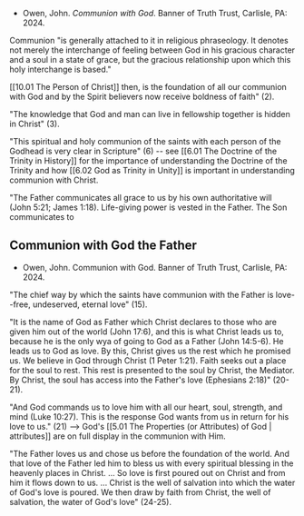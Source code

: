 - Owen, John. *Communion with God*. Banner of Truth Trust, Carlisle, PA: 2024.

Communion "is generally attached to it in religious phraseology. It denotes not merely the interchange of feeling between God in his gracious character and a soul in a state of grace, but the gracious relationship upon which this holy interchange is based." 

[[10.01 The Person of Christ]] then, is the foundation of all our communion with God and by the Spirit believers now receive boldness of faith" (2).

"The knowledge that God and man can live in fellowship together is hidden in Christ" (3).

"This spiritual and holy communion of the saints with each person of the Godhead is very clear in Scripture" (6) -- see [[6.01 The Doctrine of the Trinity in History]] for the importance of understanding the Doctrine of the Trinity and how [[6.02 God as Trinity in Unity]] is important in understanding communion with Christ. 

"The Father communicates all grace to us by his own authoritative will (John 5:21; James 1:18). Life-giving power is vested in the Father. The Son communicates to

## Communion with God the Father

- Owen, John. Communion with God. Banner of Truth Trust, Carlisle, PA: 2024.

"The chief way by which the saints have communion with the Father is love--free, undeserved, eternal love" (15).

"It is the name of God as Father which Christ declares to those who are given him out of the world (John 17:6), and this is what Christ leads us to, because he is the only wya of going to God as a Father (John 14:5-6). He leads us to God as love. By this, Christ gives us the rest which he promised us. We believe in God through Christ (1 Peter 1:21). Faith seeks out a place for the soul to rest. This rest is presented to the soul by Christ, the Mediator. By Christ, the soul has access into the Father's love (Ephesians 2:18)" (20-21).

"And God commands us to love him with all our heart, soul, strength, and mind (Luke 10:27). This is the response God wants from us in return for his love to us." (21) --> God's [[5.01 The Properties (or Attributes) of God | attributes]] are on full display in the communion with Him. 

"The Father loves us and chose us before the foundation of the world. And that love of the Father led him to bless us with every spiritual blessing in the heavenly places in Christ. ... So love is first poured out on Christ and from him it flows down to us. ... Christ is the well of salvation into which the water of God's love is poured. We then draw by faith from Christ, the well of salvation, the water of God's love" (24-25).